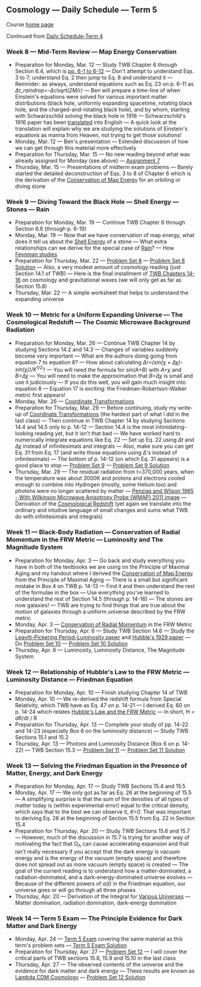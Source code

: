 ## Cosmology &mdash; Daily Schedule &mdash; Term 5

Course [home page](./)

Continued from [Daily Schedule-Term 4](./daily_schedule-term_4.html)

### Week 8 &mdash; Mid-Term Review &mdash; Map Energy Conservation

* Preparation for Monday, Mar. 12 &mdash; Study TWB Chapter 6 through Section 6.4, which is [pp. 6-1 to 6-12](./resources/TWB-First12PagesOfChapter6.pdf) &mdash; Don't attempt to understand Eqs. 3 to 7; understand Eq. 2 then jump to Eq. 8 and understand it &mdash; Reminder: as always, understand equations such as Eq. 23 on p. 6-11 as *&Delta;&tau;\_*raindrop*=-&Delta;r/sqrt(*2*M/r)* &mdash; Ben will prepare a time-line of when Einstein's equations were solved for various important matter distributions (black hole, uniformly expanding spacetime, rotating black hole, and the charged-and-rotating black hole), and by whom, starting with Schwarzschild solving the black hole in 1916 &mdash; Schwarzschild's 1916 paper has been [translated](https://arxiv.org/pdf/physics/9905030.pdf) into English &mdash; A quick look at the translation will explain why we are studying the solutions of Einstein's equations as manna from Heaven, not trying to get those solutions!
* Monday, Mar. 12 &mdash; Ben's presentation &mdash; Extended discussion of how we can get through this material more effectively
* Preparation for Thursday, Mar. 15 &mdash; No new reading beyond what was already assigned for Monday (see above) &mdash; [Assignment 7](./assignments/Assignment07.pdf)
* Thursday, Mar. 15 &mdash; Presentations of midterm exam problems &mdash; Barely started the detailed deconstruction of Eqs. 3 to 8 of Chapter 6 which is the derivation of the [Conservation of Map Energy](./resources/ConservationOfMapEnergy.pdf) for an orbiting or diving stone

### Week 9 &mdash; Diving Toward the Black Hole &mdash; Shell Energy &mdash; Stones &mdash; Rain

* Preparation for Monday, Mar. 19 &mdash; Continue TWB Chapter 6 through Section 6.6 (through p. 6-19)
* Monday, Mar. 19 &mdash; Now that we have conservation of map energy, what does it tell us about the [Shell Energy](./resources/ShellEnergyFromMapEnergy.pdf) of a stone &mdash; What extra relationships can we derive for the special case of [Rain](./resources/RainFromStones.pdf)? &mdash; How [Feynman studies](./resources/Feynman-HowToStudy.pdf)
* Preparation for Thursday, Mar. 22 &mdash; [Problem Set 8](./assignments/Assignment08.pdf) &mdash; [Problem Set 8 Solution](./assignments/Assignment08-Solution.pdf) &mdash; Also, a very modest amount of cosmology reading (just Section 14.1 of TWB) &mdash; Here is the final installment of [TWB Chapters 14-16](./resources/TaylorWheelerBertschinger-ExploringBlackHoles-2ndEdition-Chapters14-16.pdf) on cosmology and gravitational waves (we will only get as far as Section 15.8)
* Thursday, Mar. 22 &mdash; A simple worksheet that helps to understand the expanding universe

### Week 10 &mdash; Metric for a Uniform Expanding Universe &mdash; The Cosmological Redshift &mdash; The Cosmic Microwave Background Radiation

* Preparation for Monday, Mar. 26 &mdash; Continue TWB Chapter 14 by studying Sections 14.2 and 14.3 &mdash; Changes of variables suddenly become very important &mdash; What are the authors doing going from equation 7 to equation 8? &mdash; How about calculating *&Delta;r=(sin(&chi; + &Delta;&chi;)-sin(&chi;))/K<sup>1/2</sup>*? &mdash; You will need the formula for *sin(A+B)* with *A=&chi;* and *B=&Delta;&chi;* &mdash; You will need to make the approximation that *B=&Delta;&chi;* is small and use it judiciously &mdash; If you do this well, you will gain much insight into equation 8 &mdash; Equation 17 is exciting: the Friedman-Robertson-Walker metric first appears!
* Monday, Mar. 26 &mdash; [Coordinate Transformations](./resources/CoordinateTransformations.pdf)
* Preparation for Thursday, Mar. 29 &mdash; Before continuing, study my write-up of [Coordinate Transformations](./resources/CoordinateTransformations.pdf) (the hardest part of what I did in the last class) &mdash; Then continue in TWB Chapter 14 by studying Sections 14.4 and 14.5 only to p. 14-12 &mdash; Section 14.4 is the most intimidating-looking reading yet, but it isn't that bad &mdash; We have worked hard to numerically integrate equations like Eq. 22 &mdash; Set up Eq. 22 using *&Delta;t* and *&Delta;&chi;* instead of infinitesimals and integrals &mdash; Also, make sure you can get Eq. 31 from Eq. 17 (and write those equations using *&Delta;*'s instead of infinitesimals) &mdash; The bottom of p. 14-12 (on which Eq. 31 appears) is a good place to stop &mdash; [Problem Set 9](./assignments/Assignment09.pdf) &mdash; [Problem Set 9 Solution](./assignments/Assignment09-Solution.pdf)
* Thursday, Mar. 29 &mdash; The residual radiation from t=370,000 years, when the temperature was about 3000K and protons and electrons cooled enough to combine into Hydrogen (mostly, some Helium too) and photons were no longer scattered by matter &mdash; [Penzias and Wilson 1965 - With Wilkinson Microwave Anisotropy Probe (WMAP) 2011 image](./resources/PenziasAndWilsonWithWMAP.pdf) &mdash; Derivation of the [Cosmological Redshift](./resources/CosmologicalRedshift.pdf) (yet again we translate into the ordinary and intuitive language of small changes and sums what TWB do with infinitesimals and integrals)

### Week 11 &mdash; Black-Body Radiation &mdash; Conservation of Radial Momentum in the FRW Metric &mdash; Luminosity and The Magnitude System

* Preparation for Monday, Apr. 3 &mdash; Go back and study everything you have in both of the textbooks we are using on the Principle of Maximal Aging and my handout where I derived the [Conservation of Map Energy](./resources/ConservationOfMapEnergy.pdf) from the Principle of Maximal Aging &mdash; There is a small but significant mistake in Box 4 on TWB p. 14-13 &mdash; Find it and then understand the rest of the formulae in the box &mdash; Use everything you've learned to understand the rest of Section 14.5 (through p. 14-16) &mdash; The stones are now galaxies! &mdash; TWB are trying to find things that are true about the motion of galaxies through a uniform universe described by the FRW metric
* Monday, Apr. 3 &mdash; [Conservation of Radial Momentum](./resources/ConservationOfRadialMomentum.pdf) in the FRW Metric
* Preparation for Thursday, Apr. 6 &mdash; Study TWB Section 14.6 &mdash; Study the [Leavitt-Pickering Period-Luminosity paper](./resources/LeavittPickering25Variables.pdf) and [Hubble's 1929 paper](./resources/Hubbles1929Paper.pdf) &mdash; Do [Problem Set 10](./assignments/Assignment10.pdf) &mdash; [Problem Set 10 Solution](./assignments/Assignment10-Solution.pdf)
* Thursday, Apr. 6 &mdash; Luminosity, Luminosity Distance, The Magnitude System

### Week 12 &mdash; Relationship of Hubble's Law to the FRW Metric &mdash; Luminosity Distance &mdash; Friedman Equation

* Preparation for Monday, Apr. 10 &mdash; Finish studying Chapter 14 of TWB
* Monday, Apr. 10 &mdash; We re-derived the redshift formula from Special Relativity, which TWB have as Eq. 47 on p. 14-21 &mdash; I derived Eq. 60 on p. 14-24 which relates [Hubble's Law and the FRW Metric](./resources/HubblesLawAndTheFRWMetric.pdf) &mdash; In short, H = dR/dt / R
* Preparation for Thursday, Apr. 13 &mdash; Complete your study of pp. 14-22 and 14-23 (especially Box 6 on the luminosity distance) &mdash; Study TWB Sections 15.1 and 15.2
* Thursday, Apr. 13 &mdash; Photons and Luminosity Distance (Box 6 on p. 14-22) &mdash; TWB Section 15.3 &mdash; [Problem Set 11](./assignments/Assignment11.pdf) &mdash; [Problem Set 11 Solution](./assignments/Assignment11-Solution.pdf)

### Week 13 &mdash; Solving the Friedman Equation in the Presence of Matter, Energy, and Dark Energy

* Preparation for Monday, Apr. 17 &mdash; Study TWB Sections 15.4 and 15.5
* Monday, Apr. 17 &mdash; We only got as far as Eq. 26 at the beginning of 15.5 &mdash; A simplifying surprise is that the sum of the densities of all types of matter today is (within experimental error) equal to the critical density, which says that to the best we can observe it, *K=0.* That was important to deriving Eq. 26 at the beginning of Section 15.5 from Eq. 22 in Section 15.4
* Preparation for Thursday, Apr. 20 &mdash; Study TWB Sections 15.6 and 15.7 &mdash; However, much of the discussion in 15.7 is trying for another way of motivating the fact that &Omega;<sub>&Lambda;</sub> can cause accelerating expansion and that isn't really necessary if you accept that the dark energy is vacuum energy and is the energy of the vacuum (empty space) and therefore does not spread out as more vacuum (empty space) is created &mdash; The goal of the current reading is to understand how a matter-dominated, a radiation-dominated, and a dark-energy-dominated universe evolves &mdash; Because of the different powers of *a(t)* in the Friedman equation, our universe goes or will go through all three phases
* Thursday, Apr. 20 &mdash; Derivation of the Integral for [Various Universes](./resources/VariousUniverses.pdf) &mdash; Matter domination, radiation domination, dark-energy domination

### Week 14 &mdash; Term 5 Exam &mdash; The Principle Evidence for Dark Matter and Dark Energy

* Monday, Apr. 24 &mdash; [Term 5 Exam](./exams/Term5Exam.pdf) covering the same material as this term's problem sets &mdash; [Term 5 Exam Solution](./exams/Term5Exam-Solution.pdf)
* Preparation for Thursday, Apr. 27 &mdash; [Problem Set 12](./assignments/Assignment12.pdf) &mdash; I will cover the critical parts of TWB sections 15.8, 15.9 and 15.10 in the last class
* Thursday, Apr. 27 &mdash; The observed contents of the universe and the evidence for dark matter and dark energy &mdash; These results are known as [Lambda CDM Cosmology](./resources/LambdaCDMCosmology.pdf) &mdash; [Problem Set 12 Solution](./assignments/Assignment12-Solution.pdf)
